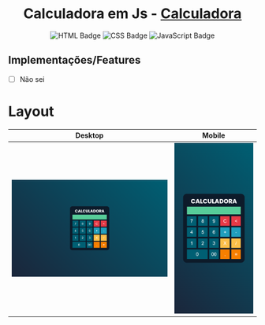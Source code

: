 <div align="center">
  
# Calculadora em Js - <a href="https://calculadoraflamebox.netlify.app/">Calculadora</a>
![HTML Badge](https://img.shields.io/badge/HTML5-E34F26?style=for-the-badge&logo=html5&logoColor=white)
![CSS Badge](https://img.shields.io/badge/CSS3-1572B6?style=for-the-badge&logo=css3&logoColor=white)
![JavaScript Badge](https://img.shields.io/badge/JavaScript-F7DF1E?style=for-the-badge&logo=javascript&logoColor=black)
</div>

## Implementações/Features  

 - [ ] Não sei
  
# Layout

| Desktop | Mobile  |
| ------------------- | ------------------- |
| <img src="https://github.com/Samuraiflamesf/Calculadora_HTML_Css_Js/blob/main/components/img/Desktop.png?raw=true"> | <img src="https://github.com/Samuraiflamesf/Calculadora_HTML_Css_Js/blob/main/components/img/Mobile.png?raw=true"> |
